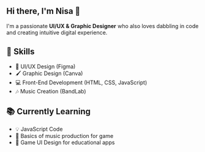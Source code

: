 ## Hi there, I'm Nisa 👋

I'm a passionate **UI/UX & Graphic Designer** who also loves dabbling in code and creating intuitive digital experience.

## 🚀 Skills
- 🎨 UI/UX Design (Figma)
- 🖌 Graphic Design (Canva)
- 💻 Front-End Development (HTML, CSS, JavaScript)
- 🎶 Music Creation (BandLab)

## 📚 Currently Learning
- 💡 JavaScript Code
- 🎵 Basics of music production for game
- 🧩 Game UI Design for educational apps
<!--
**fhrnisa/fhrnisa** is a ✨ _special_ ✨ repository because its `README.md` (this file) appears on your GitHub profile.

- 🔭 I’m currently working on ...
- 🌱 I’m currently learning ...
- 👯 I’m looking to collaborate on ...
- 🤔 I’m looking for help with ...
- 💬 Ask me about ...
- 📫 How to reach me: ...
- 😄 Pronouns: ...
- ⚡ Fun fact: ...
-->
